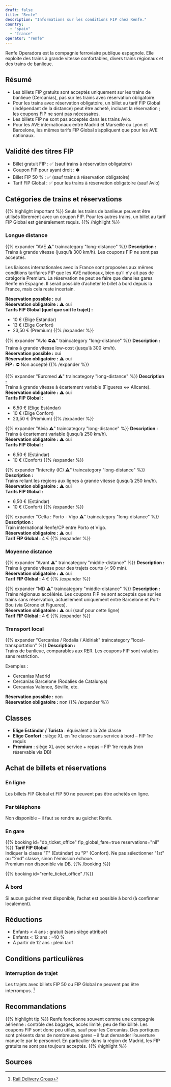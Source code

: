 ```yaml
---
draft: false
title: "Renfe"
description: "Informations sur les conditions FIP chez Renfe."
country:
  - "spain"
  - "france"
operator: "renfe"
---
```


Renfe Operadora est la compagnie ferroviaire publique espagnole. Elle exploite des trains à grande vitesse confortables, divers trains régionaux et des trains de banlieue.

## Résumé

- Les billets FIP gratuits sont acceptés uniquement sur les trains de banlieue (Cercanías), pas sur les trains avec réservation obligatoire.
- Pour les trains avec réservation obligatoire, un billet au tarif FIP Global (indépendant de la distance) peut être acheté, incluant la réservation ; les coupons FIP ne sont pas nécessaires.
- Les billets FIP ne sont pas acceptés dans les trains Avlo.
- Pour les AVE internationaux entre Madrid et Marseille ou Lyon et Barcelone, les mêmes tarifs FIP Global s’appliquent que pour les AVE nationaux.

## Validité des titres FIP

- Billet gratuit FIP : ✅ (sauf trains à réservation obligatoire)
- Coupon FIP pour ayant droit : ⛔
- Billet FIP 50 % : ✅ (sauf trains à réservation obligatoire)
- Tarif FIP Global : ✅ pour les trains à réservation obligatoire (sauf Avlo)

## Catégories de trains et réservations
{{% highlight important %}}
Seuls les trains de banlieue peuvent être utilisés librement avec un coupon FIP. Pour les autres trains, un billet au tarif FIP Global est généralement requis.
{{% /highlight %}}

### Longue distance

{{% expander "AVE ⚠️" traincategory "long-distance" %}}
**Description :** \
Trains à grande vitesse (jusqu’à 300 km/h). Les coupons FIP ne sont pas acceptés.

Les liaisons internationales avec la France sont proposées aux mêmes conditions tarifaires FIP que les AVE nationaux, bien qu’il n’y ait pas de catégorie Premium. La réservation ne peut se faire que dans les gares Renfe en Espagne. Il serait possible d’acheter le billet à bord depuis la France, mais cela reste incertain.

**Réservation possible :** oui \
**Réservation obligatoire :** ⚠️ oui \
**Tarifs FIP Global (quel que soit le trajet) :**
- 10 € (Elige Estándar)
- 13 € (Elige Confort)
- 23,50 € (Premium)
{{% /expander %}}

{{% expander "Avlo ⛔⚠️" traincategory "long-distance" %}}
**Description :** \
Trains à grande vitesse low-cost (jusqu’à 300 km/h). \
**Réservation possible :** oui \
**Réservation obligatoire :** ⚠️ oui \
**FIP :** ⛔ Non accepté
{{% /expander %}}

{{% expander "Euromed ⚠️" traincategory "long-distance" %}}
**Description :** \
Trains à grande vitesse à écartement variable (Figueres <-> Alicante). \
**Réservation obligatoire :** ⚠️ oui \
**Tarifs FIP Global :**
- 6,50 € (Elige Estándar)
- 10 € (Elige Confort)
- 23,50 € (Premium)
{{% /expander %}}

{{% expander "Alvia ⚠️" traincategory "long-distance" %}}
**Description :** \
Trains à écartement variable (jusqu’à 250 km/h). \
**Réservation obligatoire :** ⚠️ oui \
**Tarifs FIP Global :**
- 6,50 € (Estándar)
- 10 € (Confort)
{{% /expander %}}

{{% expander "Intercity (IC) ⚠️" traincategory "long-distance" %}}
**Description :** \
Trains reliant les régions aux lignes à grande vitesse (jusqu’à 250 km/h). \
**Réservation obligatoire :** ⚠️ oui \
**Tarifs FIP Global :**
- 6,50 € (Estándar)
- 10 € (Confort)
{{% /expander %}}

{{% expander "Celta : Porto - Vigo ⚠️" traincategory "long-distance" %}}
**Description :** \
Train international Renfe/CP entre Porto et Vigo. \
**Réservation obligatoire :** ⚠️ oui \
**Tarif FIP Global :** 4 €
{{% /expander %}}

### Moyenne distance

{{% expander "Avant ⚠️" traincategory "middle-distance" %}}
**Description :** \
Trains à grande vitesse pour des trajets courts (< 90 min). \
**Réservation obligatoire :** ⚠️ oui \
**Tarif FIP Global :** 4 €
{{% /expander %}}

{{% expander "MD ⚠️" traincategory "middle-distance" %}}
**Description :** \
Trains régionaux accélérés. Les coupons FIP ne sont acceptés que sur les trains sans réservation, actuellement uniquement entre Barcelone et Port-Bou (via Gérone et Figueres). \
**Réservation obligatoire :** ⚠️ oui (sauf pour cette ligne) \
**Tarif FIP Global :** 4 €
{{% /expander %}}

### Transport local

{{% expander "Cercanías / Rodalia / Aldiriak" traincategory "local-transportation" %}}
**Description :** \
Trains de banlieue, comparables aux RER. Les coupons FIP sont valables sans restriction.

Exemples :
- Cercanías Madrid
- Cercanías Barcelone (Rodalies de Catalunya)
- Cercanías Valence, Séville, etc.

**Réservation possible :** non \
**Réservation obligatoire :** non
{{% /expander %}}

## Classes

- **Elige Estándar / Turista** : équivalent à la 2de classe
- **Elige Confort** : siège XL en 1re classe sans service à bord – FIP 1re requis
- **Premium** : siège XL avec service + repas – FIP 1re requis (non réservable via DB)

## Achat de billets et réservations

### En ligne

Les billets FIP Global et FIP 50 ne peuvent pas être achetés en ligne.

### Par téléphone

Non disponible – il faut se rendre au guichet Renfe.

### En gare

{{% booking id="db_ticket_office"
    fip_global_fare=true
    reservations="nil"
%}}
**Tarif FIP Global** \
Indiquer la classe "T" (Estándar) ou "P" (Confort). Ne pas sélectionner "1st" ou "2nd" classe, sinon l'émission échoue. \
Premium non disponible via DB.
{{% /booking %}}

{{% booking id="renfe_ticket_office" /%}}

### À bord

Si aucun guichet n’est disponible, l’achat est possible à bord (à confirmer localement).

## Réductions

- Enfants < 4 ans : gratuit (sans siège attribué)
- Enfants < 12 ans : -40 %
- À partir de 12 ans : plein tarif

## Conditions particulières

### Interruption de trajet

Les trajets avec billets FIP 50 ou FIP Global ne peuvent pas être interrompus. [^2]

## Recommandations

{{% highlight tip %}}
Renfe fonctionne souvent comme une compagnie aérienne : contrôle des bagages, accès limité, peu de flexibilité. Les coupons FIP sont donc peu utiles, sauf pour les Cercanías. Des portiques sont présents dans de nombreuses gares – il faut demander l’ouverture manuelle par le personnel. En particulier dans la région de Madrid, les FIP gratuits ne sont pas toujours acceptés.
{{% /highlight %}}

## Sources

[^1]: [ShowMeTheJourney](https://showmethejourney.com/travel-on/train/129-md-media-distancia-spain/)
[^2]: [Rail Delivery Group](https://www.raildeliverygroup.com/rst/europe-and-fip.html#Tips)
